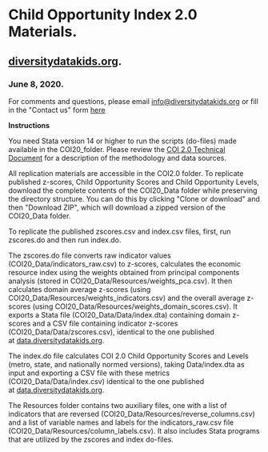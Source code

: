# Child Opportunity Index 2.0 Materials.

## [diversitydatakids.org](http://diversitydatakids.org/ "diversitydatakids.org"). 

### June 8, 2020. 

For comments and questions, please email [info@diversitydatakids.org](info@diversitydatakids.org) or fill in the "Contact us" form [here](http://diversitydatakids.org/contact-us, "diversitydatakids.org/contact-us")

**Instructions**  

You need Stata version 14 or higher to run the scripts (do-files) made available in the COI20_folder. Please review the [COI 2.0 Technical Document](http://diversitydatakids.org/research-library/research-brief/how-we-built-it "How we built it") for a description of the methodology and data sources.

All replication materials are accessible in the COI2.0 folder. To replicate published z-scores, Child Opportunity Scores and Child Opportunity Levels, download the complete contents of the COI20_Data folder while preserving the directory structure. You can do this by clicking "Clone or download" and then "Download ZIP", which will download a zipped version of the COI20_Data folder. 

To replicate the published zscores.csv and index.csv files, first, run zscores.do and then run index.do.

The zscores.do file converts raw indicator values (COI20_Data/indicators_raw.csv) to z-scores, calculates the economic resource index using the weights obtained from principal components analysis (stored in COI20_Data/Resources/weights_pca.csv). It then calculates domain average z-scores (using COI20_Data/Resources/weights_indicators.csv) and the overall average z-scores (using COI20_Data/Resources/weights_domain_scores.csv). It exports a Stata file (COI20_Data/Data/index.dta) containing domain z-scores and a CSV file containing indicator z-scores (COI20_Data/Data/zscores.csv), identical to the one published at [data.diversitydatakids.org](http://data.diversitydatakids.org/dataset/coi20-child-opportunity-index-2-0-database).

The index.do file calculates COI 2.0 Child Opportunity Scores and Levels (metro, state, and nationally normed versions), taking Data/index.dta as input and exporting a CSV file with these metrics (COI20_Data/Data/index.csv) identical to the one published at [data.diversitydatakids.org](http://data.diversitydatakids.org/dataset/coi20-child-opportunity-index-2-0-database). 

The Resources folder contains two auxiliary files, one with a list of indicators that are reversed (COI20_Data/Resources/reverse_columns.csv) and a list of variable names and labels for the indicators_raw.csv file (COI20_Data/Resources/column_labels.csv). It also includes Stata programs that  are utilized by the zscores and index do-files.